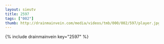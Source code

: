```yaml
--- 
layout: sieutv
title: 2597
tags: ["002"]
thumb: http://drainmainvein.com/media/videos/tmb/000/002/597/player.jpg
---
```

{% include drainmainvein key="2597" %} 

